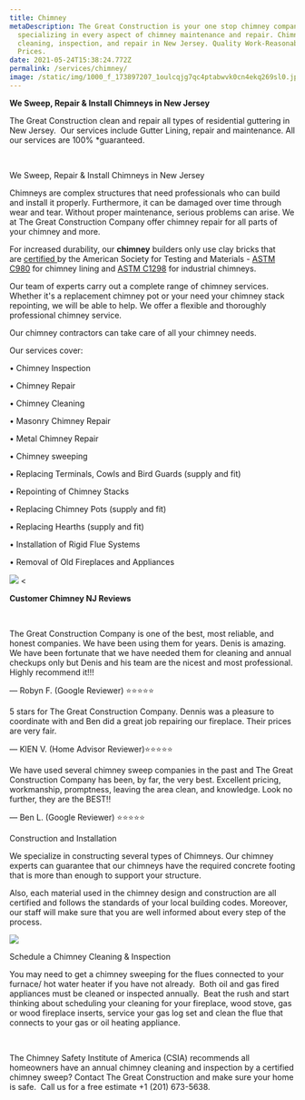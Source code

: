 ```yaml
---
title: Chimney
metaDescription: The Great Construction is your one stop chimney company
  specializing in every aspect of chimney maintenance and repair. Chimney
  cleaning, inspection, and repair in New Jersey. Quality Work-Reasonable
  Prices.
date: 2021-05-24T15:38:24.772Z
permalink: /services/chimney/
image: /static/img/1000_f_173897207_1oulcqjg7qc4ptabwvk0cn4ekq269sl0.jpg
---
```

**We Sweep, Repair & Install Chimneys in New Jersey**

The Great Construction clean and repair all types of residential guttering in New Jersey.  Our services include Gutter Lining, repair and maintenance. All our services are 100% *guaranteed.

 

We Sweep, Repair & Install Chimneys in New Jersey

Chimneys are complex structures that need professionals who can build and install it properly. Furthermore, it can be damaged over time through wear and tear. Without proper maintenance, serious problems can arise. We at The Great Construction Company offer chimney repair for all parts of your chimney and more.

<!--StartFragment-->

For increased durability, our **chimney** builders only use clay bricks that are [certified ](https://www.astm.org/Standards/masonry-standards.html)by the American Society for Testing and Materials - [ASTM C980](https://www.astm.org/Standards/C980.htm) for chimney lining and [ASTM C1298](https://www.astm.org/Standards/C1298.htm) for industrial chimneys.

<!--EndFragment-->

Our team of experts carry out a complete range of chimney services. Whether it's a replacement chimney pot or your need your chimney stack repointing, we will be able to help. We offer a flexible and thoroughly professional chimney service.

Our chimney contractors can take care of all your chimney needs.

Our services cover:

• Chimney Inspection

• Chimney Repair

• Chimney Cleaning

• Masonry Chimney Repair

• Metal Chimney Repair

• Chimney sweeping

• Replacing Terminals, Cowls and Bird Guards (supply and fit)

• Repointing of Chimney Stacks

• Replacing Chimney Pots (supply and fit)

• Replacing Hearths (supply and fit)

• Installation of Rigid Flue Systems

• Removal of Old Fireplaces and Appliances

<!--StartFragment-->

![](https://t3.ftcdn.net/jpg/02/68/59/82/240_F_268598237_g7IDwvh9ax9JLC01Up3HnEs3gTiwo3mK.jpg) <





**Customer Chimney NJ Reviews**

 

The Great Construction Company is one of the best, most reliable, and honest companies. We have been using them for years. Denis is amazing. We have been fortunate that we have needed them for cleaning and annual checkups only but Denis and his team are the nicest and most professional. Highly recommend it!!!<!--StartFragment-->



<!--EndFragment-->



— Robyn F. (Google Reviewer) ⭐️⭐️⭐️⭐️⭐️



<!--EndFragment-->

<!--StartFragment-->

<!--StartFragment-->

5 stars for The Great Construction Company. Dennis was a pleasure to coordinate with and Ben did a great job repairing our fireplace. Their prices are very fair.

— KlEN V. (Home Advisor Reviewer)⭐️⭐️⭐️⭐️⭐️



<!--EndFragment-->

<!--StartFragment-->

We have used several chimney sweep companies in the past and The Great Construction Company has been, by far, the very best. Excellent pricing, workmanship, promptness, leaving the area clean, and knowledge. Look no further, they are the BEST!!

— Ben L. (Google Reviewer) ⭐️⭐️⭐️⭐️⭐️

<!--EndFragment-->



<!--StartFragment-->

Construction and Installation

We specialize in constructing several types of Chimneys. Our chimney experts can guarantee that our chimneys have the required concrete footing that is more than enough to support your structure.

Also, each material used in the chimney design and construction are all certified and follows the standards of your local building codes. Moreover, our staff will make sure that you are well informed about every step of the process.

![](https://lh3.googleusercontent.com/2P2-A3-y709ygHlXprb-dqv9L5GXn_N5iSbvu-PgB0j16QcTDRlX-dS3REqQKw2XoplIaCk7tBMn9AkeB6kA-aF4pmrmwSzvpiteVhFQXyqJsb_uIOT5Hae4M-6Ytzm5l4E1Xf0)

Schedule a Chimney Cleaning & Inspection 

You may need to get a chimney sweeping for the flues connected to your furnace/ hot water heater if you have not already.  Both oil and gas fired appliances must be cleaned or inspected annually.  Beat the rush and start thinking about scheduling your cleaning for your fireplace, wood stove, gas or wood fireplace inserts, service your gas log set and clean the flue that connects to your gas or oil heating appliance.



  



The Chimney Safety Institute of America (CSIA) recommends all homeowners have an annual chimney cleaning and inspection by a certified chimney sweep? Contact The Great Construction and make sure your home is safe.  Call us for a free estimate +1 (201) 673-5638.



<!--EndFragment-->